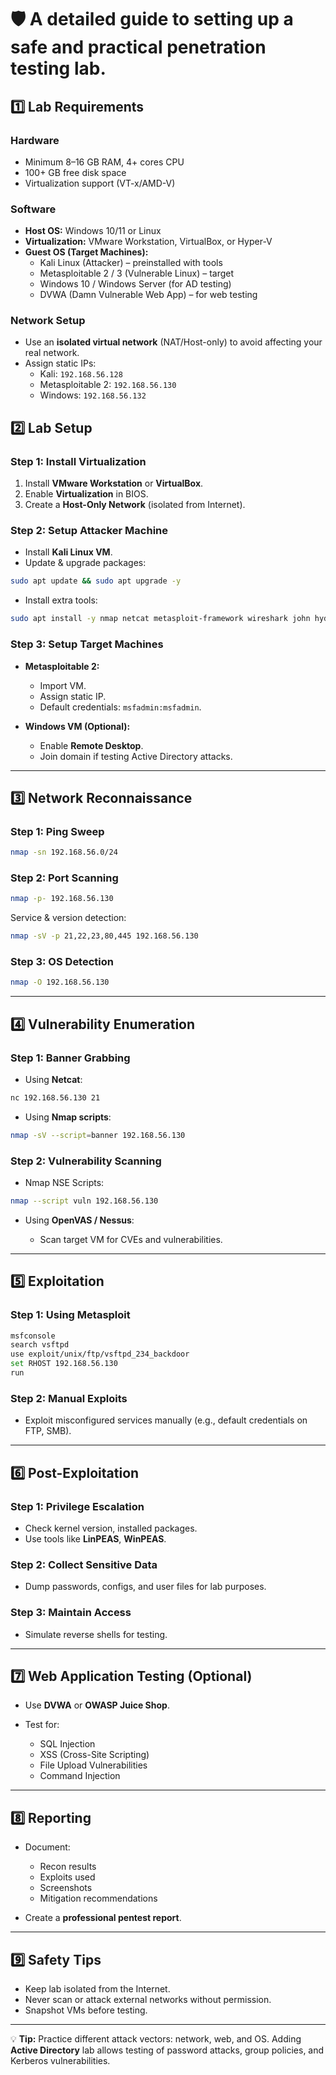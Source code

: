 # 🛡️ A detailed guide to setting up a safe and practical penetration testing lab.

## 1️⃣ Lab Requirements

### Hardware
- Minimum 8–16 GB RAM, 4+ cores CPU
- 100+ GB free disk space
- Virtualization support (VT-x/AMD-V)

### Software
- **Host OS:** Windows 10/11 or Linux
- **Virtualization:** VMware Workstation, VirtualBox, or Hyper-V
- **Guest OS (Target Machines):**
  - Kali Linux (Attacker) – preinstalled with tools
  - Metasploitable 2 / 3 (Vulnerable Linux) – target
  - Windows 10 / Windows Server (for AD testing)
  - DVWA (Damn Vulnerable Web App) – for web testing

### Network Setup
- Use an **isolated virtual network** (NAT/Host-only) to avoid affecting your real network.
- Assign static IPs:
  - Kali: `192.168.56.128`
  - Metasploitable 2: `192.168.56.130`
  - Windows: `192.168.56.132`


## 2️⃣ Lab Setup

### Step 1: Install Virtualization
1. Install **VMware Workstation** or **VirtualBox**.
2. Enable **Virtualization** in BIOS.
3. Create a **Host-Only Network** (isolated from Internet).

### Step 2: Setup Attacker Machine
- Install **Kali Linux VM**.
- Update & upgrade packages:
```bash
sudo apt update && sudo apt upgrade -y
````

* Install extra tools:

```bash
sudo apt install -y nmap netcat metasploit-framework wireshark john hydra nikto
```

### Step 3: Setup Target Machines

* **Metasploitable 2:**

  * Import VM.
  * Assign static IP.
  * Default credentials: `msfadmin:msfadmin`.
* **Windows VM (Optional):**

  * Enable **Remote Desktop**.
  * Join domain if testing Active Directory attacks.

---

## 3️⃣ Network Reconnaissance

### Step 1: Ping Sweep

```bash
nmap -sn 192.168.56.0/24
```

### Step 2: Port Scanning

```bash
nmap -p- 192.168.56.130
```

Service & version detection:

```bash
nmap -sV -p 21,22,23,80,445 192.168.56.130
```

### Step 3: OS Detection

```bash
nmap -O 192.168.56.130
```

---

## 4️⃣ Vulnerability Enumeration

### Step 1: Banner Grabbing

* Using **Netcat**:

```bash
nc 192.168.56.130 21
```

* Using **Nmap scripts**:

```bash
nmap -sV --script=banner 192.168.56.130
```

### Step 2: Vulnerability Scanning

* Nmap NSE Scripts:

```bash
nmap --script vuln 192.168.56.130
```

* Using **OpenVAS / Nessus**:

  * Scan target VM for CVEs and vulnerabilities.

---

## 5️⃣ Exploitation

### Step 1: Using Metasploit

```bash
msfconsole
search vsftpd
use exploit/unix/ftp/vsftpd_234_backdoor
set RHOST 192.168.56.130
run
```

### Step 2: Manual Exploits

* Exploit misconfigured services manually (e.g., default credentials on FTP, SMB).

---

## 6️⃣ Post-Exploitation

### Step 1: Privilege Escalation

* Check kernel version, installed packages.
* Use tools like **LinPEAS**, **WinPEAS**.

### Step 2: Collect Sensitive Data

* Dump passwords, configs, and user files for lab purposes.

### Step 3: Maintain Access

* Simulate reverse shells for testing.

---

## 7️⃣ Web Application Testing (Optional)

* Use **DVWA** or **OWASP Juice Shop**.
* Test for:

  * SQL Injection
  * XSS (Cross-Site Scripting)
  * File Upload Vulnerabilities
  * Command Injection

---

## 8️⃣ Reporting

* Document:

  * Recon results
  * Exploits used
  * Screenshots
  * Mitigation recommendations
* Create a **professional pentest report**.

---

## 9️⃣ Safety Tips

* Keep lab isolated from the Internet.
* Never scan or attack external networks without permission.
* Snapshot VMs before testing.

---

💡 **Tip:** Practice different attack vectors: network, web, and OS. Adding **Active Directory** lab allows testing of password attacks, group policies, and Kerberos vulnerabilities.

```

